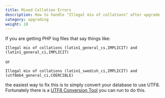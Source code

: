 ```yaml
---
title: Mixed Collation Errors 
description: How to handle "Illegal mix of collations" after upgrade 
category: upgrading 
weight: 10
---
```


If you are getting PHP log files that say things like: 

```
Illegal mix of collations (latin1_general_cs,IMPLICIT) and (latin1_general_ci,IMPLICIT) 
```

or

```
Illegal mix of collations (latin1_swedish_ci,IMPLICIT) and (utf8mb4_general_ci,COERCIBLE) 
```

the easiest way to fix this is to simply convert your database to use UTF8.  Fortunately there is a [UTF8 Conversion Tool](/user/upgrading/convert_to_utf8/) you can run to do this. 


